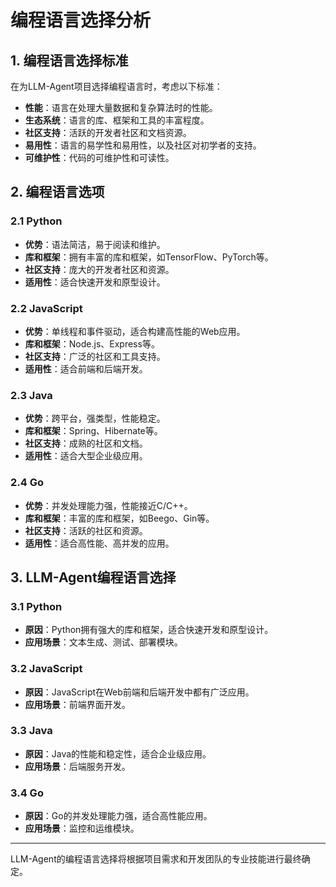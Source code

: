 # 编程语言选择分析

## 1. 编程语言选择标准

在为LLM-Agent项目选择编程语言时，考虑以下标准：

- **性能**：语言在处理大量数据和复杂算法时的性能。
- **生态系统**：语言的库、框架和工具的丰富程度。
- **社区支持**：活跃的开发者社区和文档资源。
- **易用性**：语言的易学性和易用性，以及社区对初学者的支持。
- **可维护性**：代码的可维护性和可读性。

## 2. 编程语言选项

### 2.1 Python

- **优势**：语法简洁，易于阅读和维护。
- **库和框架**：拥有丰富的库和框架，如TensorFlow、PyTorch等。
- **社区支持**：庞大的开发者社区和资源。
- **适用性**：适合快速开发和原型设计。

### 2.2 JavaScript

- **优势**：单线程和事件驱动，适合构建高性能的Web应用。
- **库和框架**：Node.js、Express等。
- **社区支持**：广泛的社区和工具支持。
- **适用性**：适合前端和后端开发。

### 2.3 Java

- **优势**：跨平台，强类型，性能稳定。
- **库和框架**：Spring、Hibernate等。
- **社区支持**：成熟的社区和文档。
- **适用性**：适合大型企业级应用。

### 2.4 Go

- **优势**：并发处理能力强，性能接近C/C++。
- **库和框架**：丰富的库和框架，如Beego、Gin等。
- **社区支持**：活跃的社区和资源。
- **适用性**：适合高性能、高并发的应用。

## 3. LLM-Agent编程语言选择

### 3.1 Python

- **原因**：Python拥有强大的库和框架，适合快速开发和原型设计。
- **应用场景**：文本生成、测试、部署模块。

### 3.2 JavaScript

- **原因**：JavaScript在Web前端和后端开发中都有广泛应用。
- **应用场景**：前端界面开发。

### 3.3 Java

- **原因**：Java的性能和稳定性，适合企业级应用。
- **应用场景**：后端服务开发。

### 3.4 Go

- **原因**：Go的并发处理能力强，适合高性能应用。
- **应用场景**：监控和运维模块。

---

LLM-Agent的编程语言选择将根据项目需求和开发团队的专业技能进行最终确定。